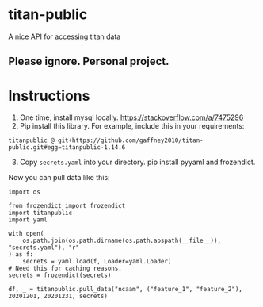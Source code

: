 # titan-public
A nice API for accessing titan data

## Please ignore.  Personal project.

# Instructions

1. One time, install mysql locally.  https://stackoverflow.com/a/7475296
2. Pip install this library.  For example, include this in your requirements:

```
titanpublic @ git+https://github.com/gaffney2010/titan-public.git#egg=titanpublic-1.14.6
```

3. Copy `secrets.yaml` into your directory.  pip install pyyaml and frozendict.

Now you can pull data like this:

```
import os

from frozendict import frozendict
import titanpublic
import yaml

with open(
    os.path.join(os.path.dirname(os.path.abspath(__file__)), "secrets.yaml"), "r"
) as f:
    secrets = yaml.load(f, Loader=yaml.Loader)
# Need this for caching reasons.
secrets = frozendict(secrets)

df, _ = titanpublic.pull_data("ncaam", ("feature_1", "feature_2"), 20201201, 20201231, secrets)
```
